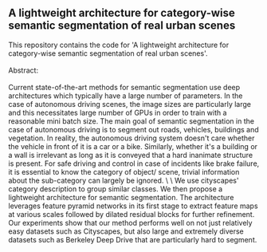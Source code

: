 ## A lightweight architecture for category-wise semantic segmentation of real urban scenes

This repository contains the code for 'A lightweight architecture for category-wise semantic segmentation of real urban scenes'.
<br><br>
Abstract: <br><br>
Current state-of-the-art methods for semantic segmentation use deep architectures which typically have a large number of parameters. In the case of autonomous driving scenes, the image sizes are particularly large and this necessitates large number of GPUs in order to train with a reasonable mini batch size. The main goal of semantic segmentation in the case of autonomous driving is to segment out roads, vehicles, buildings and vegetation. In reality, the autonomous driving system doesn't care whether the vehicle in front of it is a car or a bike. Similarly, whether it's a building or a wall is irrelevant as long as it is conveyed that a hard inanimate structure is present. For safe driving and control in case of incidents like brake failure, it is essential to know the category of object/ scene, trivial information about the sub-category can largely be ignored. 
\\ \\
We use cityscapes' category description to group similar classes. We then propose a lightweight architecture for semantic segmentation. The architecture leverages feature pyramid networks in its first stage to extract feature maps at various scales followed by dilated residual blocks for further refinement. Our experiments show that our method performs well on not just relatively easy datasets such as Cityscapes, but also large and extremely diverse datasets such as Berkeley Deep Drive that are particularly hard to segment.
